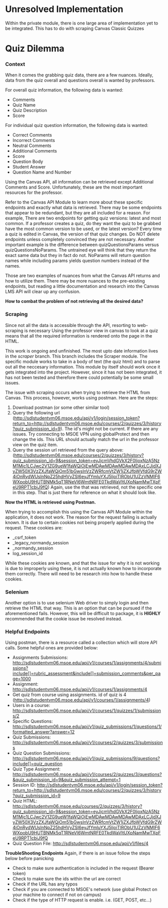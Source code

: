 # Unresolved Implementation

Within the private module, there is one large area of implementation yet to be integrated. This has to do with scraping Canvas Classic Quizzes

# Quiz Dilemma
### Context
When it comes the grabbing quiz data, there are a few nuances. Ideally, data from the quiz overall and questions overall is wanted by professors.   

For overall quiz information, the following data is wanted:
+ Comments
+ Quiz Name
+ Quiz Description
+ Score

For individual quiz question information, the following data is wanted:
+ Correct Comments
+ Incorrect Comments
+ Neutral Comments
+ Additional Comments
+ Score
+ Question Body  
+ Student Answer
+ Question Name and Number

Using the Canvas API, all information can be retrieved except Additional Comments
and Score. Unfortunately, these are the most important resources for the professor.  

Refer to the Canvas API Module to learn more about these specific endpoints and exactly what data is retrieved.
There may be some endpoints that appear to be redundant, but they are all included for a reason. 
For example, There are two endpoints for getting quiz versions: latest and most common. If a professor creates a quiz, do they want
the quiz to be grabbed have the most common version to be used, or the latest version? Every time a quiz is edited in Canvas, 
the version of that quiz changes. Do NOT delete endpoints unless completely convinced they are not necessary. Another 
important example is the difference between quizQuestionsParams versus quizQuestionsNoParams. The untrained eye will think that 
they return the exact same data but they in fact do not. NoParams will return question names while including params yields question numbers instead of the names.  

Those are two examples of nuances from what the Canvas API returns and how to utilize them. There may be more nuances to 
the pre-existing endpoints, but reading a little documentation and research into the Canvas LMS API will clear up any confusion. 

**How to combat the problem of not retrieving all the desired data?**

### Scraping
Since not all the data is accessible through the API, resorting to web-scraping is necessary
Using the professor view in canvas to look at a quiz means that all the required information is rendered onto the page in the HTML. 

This work is ongoing and unfinished. The most upto date information lives in the _scraper_ branch. This 
branch includes the Scraper module. The specific module works to take in a body of text (the quiz html) and to parse out all the neccesary information.
This module by itself should work once it gets integrated into the project. However, since it has not been 
integrated, it has not been tested and therefore there could potentially be some small issues.

The issue with scraping occurs when trying to retrieve the HTML from Canvas. This process, however, works using postman. Here are the steps:
1. Download postman (or some other similar tool)
2. Query the following url (http://sdlstudentvm06.msoe.edu/api/v1/login/session_token?return_to=http://sdlstudentvm06.msoe.edu/courses/2/quizzes/3/history?quiz_submission_id=9). The id's might not be current. If there are any issues. Try connecting to MSOE VPN using globalProtect and then change the ids. This URL should actually match the url in the professor view on the quiz item.
3. Query the session url retrieved from the query above: (http://sdlstudentvm06.msoe.edu/courses/2/quizzes/3/history?quiz_submission_id=9&session_token=eyJjcmVhdGVkX2F0IjoxNzA5NzM1Mjc1LCJwc2V1ZG9ueW1faWQiOjEwMDAwMDAwMDAwMDAxLCJjdXJyZW50X3VzZXJfaWQiOm51bGwsInVzZWRfcmVtZW1iZXJfbWVfdG9rZW4iOnRydWUsInNpZ25hdHVyZSI6eyJfYmluYXJ5IjoiTlRObU1UZzVNMlF6WXpobU9HUTBNMk5qT1RNeVl6WmtNRFE0TkdWaVltUXpNamMwTXpFeU9RPT1cbiJ9fQ) Again, use the that was retrieved, not the specific one in this step. That is just there for reference on what it should look like.

**Now the HTML is retrieved using Postman.** 

When trying to accomplish this using the Canvas API Module within the application, it does not work. 
The reason for the request failing is actually known. It is due to certain cookies not being properly applied during the request. These cookies are: 
+ _csrf_token 
+ _legacy_normandy_session
+ _normandy_session
+ log_session_id

While these cookies are known, and that the issue for why it is not working is due to improperly using these, it is not actually known how to incorporate them correctly.
There will need to be research into how to handle these cookies. 

### Selenium
Another option is to use selenium Web driver to simply login and then retrieve the HTML that way. This is an option that can be pursued if the aforementioned fails. However, this will be difficult to package, it is **HIGHLY** recommended that the cookie issue be resolved instead. 

### Helpful Endpoints 
Using postman, there is a resource called a collection which will store API calls. Some helpful ones
are provided below:
+ Assignments Submissions: http://sdlstudentvm06.msoe.edu/api/v1/courses/1/assignments/4/submissions?include[]=rubric_assessment&include[]=submission_comments&per_page=1000
+ Assignment:  http://sdlstudentvm06.msoe.edu/api/v1/courses/1/assignments/4
+ Get quiz from course using assignments. id of quiz is 4 (http://sdlstudentvm06.msoe.edu/api/v1/courses/1/assignments/4)
+ Users in a course: http://sdlstudentvm06.msoe.edu/api/v1/courses/1/quizzes/1/submissions/2
+ Specific Questions: http://sdlstudentvm06.msoe.edu/api/v1/quiz_submissions/1/questions/1/formatted_answer?answer=12
+ Quiz Submissions: http://sdlstudentvm06.msoe.edu/api/v1/courses/2/quizzes/3/submissions
+ Quiz Question Submissions: http://sdlstudentvm06.msoe.edu/api/v1/quiz_submissions/9/questions?include[]=quiz_question
+ Quiz Type Assignment: http://sdlstudentvm06.msoe.edu/api/v1/courses/2/quizzes/3/questions?&quiz_submission_id=9&quiz_submission_attempt=1
+ Session ID: http://sdlstudentvm06.msoe.edu/api/v1/login/session_token?return_to=http://sdlstudentvm06.msoe.edu/courses/2/quizzes/3/history?quiz_submission_id=9
+ Quiz HTML: http://sdlstudentvm06.msoe.edu/courses/2/quizzes/3/history?quiz_submission_id=9&session_token=eyJjcmVhdGVkX2F0IjoxNzA5NzM1Mjc1LCJwc2V1ZG9ueW1faWQiOjEwMDAwMDAwMDAwMDAxLCJjdXJyZW50X3VzZXJfaWQiOm51bGwsInVzZWRfcmVtZW1iZXJfbWVfdG9rZW4iOnRydWUsInNpZ25hdHVyZSI6eyJfYmluYXJ5IjoiTlRObU1UZzVNMlF6WXpobU9HUTBNMk5qT1RNeVl6WmtNRFE0TkdWaVltUXpNamMwTXpFeU9RPT1cbiJ9fQ
+ Quiz Question File: http://sdlstudentvm06.msoe.edu/api/v1/files/4


**TroubleShooting Endpoints**
Again, if there is an issue follow the steps below before panicking
+ Check to make sure authentication is included in the request (Bearer token)
+ Check to make sure the ids within the url are correct
+ Check if the URL has any typos
+ Check if you are connected to MSOE's network (use global Protect on your machine to connect if not on campus)
+ Check if the type of HTTP request is enable. i.e. (GET, POST, etc...)









































